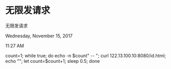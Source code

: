 # 无限发请求

无限发请求

Wednesday, November 15, 2017

11:27 AM

count=1; while true; do echo -n $count" -- "; curl 122.13.100.10:8080/id.html; echo ""; let count=$count+1; sleep 0.5; done
